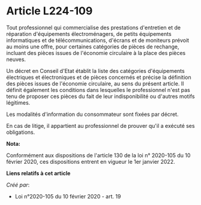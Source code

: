 # Article L224-109

Tout professionnel qui commercialise des prestations d'entretien et de réparation d'équipements électroménagers, de petits
équipements informatiques et de télécommunications, d'écrans et de moniteurs prévoit au moins une offre, pour certaines
catégories de pièces de rechange, incluant des pièces issues de l'économie circulaire à la place des pièces neuves.

Un décret en Conseil d'Etat établit la liste des catégories d'équipements électriques et électroniques et de pièces concernés
et précise la définition des pièces issues de l'économie circulaire, au sens du présent article. Il définit également les
conditions dans lesquelles le professionnel n'est pas tenu de proposer ces pièces du fait de leur indisponibilité ou d'autres
motifs légitimes.

Les modalités d'information du consommateur sont fixées par décret.

En cas de litige, il appartient au professionnel de prouver qu'il a exécuté ses obligations.

**Nota:**

Conformément aux dispositions de l'article 130 de la loi n° 2020-105 du 10 février 2020, ces dispositions entrent en vigueur
le 1er janvier 2022.

**Liens relatifs à cet article**

_Créé par_:

  - Loi n°2020-105 du 10 février 2020 - art. 19
